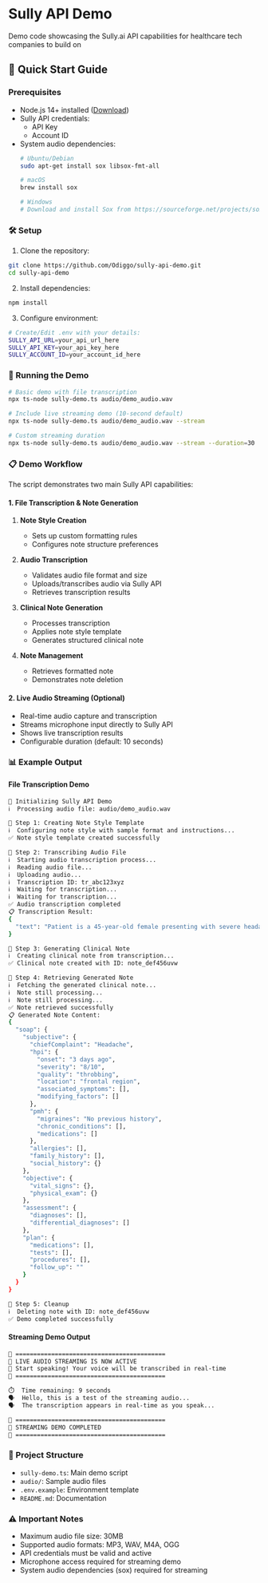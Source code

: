 # Sully API Demo
Demo code showcasing the Sully.ai API capabilities for healthcare tech companies to build on

## 🚀 Quick Start Guide

### Prerequisites
- Node.js 14+ installed ([Download](https://nodejs.org))
- Sully API credentials:
  - API Key
  - Account ID
- System audio dependencies:
  ```bash
  # Ubuntu/Debian
  sudo apt-get install sox libsox-fmt-all

  # macOS
  brew install sox

  # Windows
  # Download and install Sox from https://sourceforge.net/projects/sox/
  ```

### 🛠️ Setup
1. Clone the repository:
```bash
git clone https://github.com/Odiggo/sully-api-demo.git
cd sully-api-demo
```

2. Install dependencies:
```bash
npm install
```

3. Configure environment:
```bash
# Create/Edit .env with your details:
SULLY_API_URL=your_api_url_here
SULLY_API_KEY=your_api_key_here
SULLY_ACCOUNT_ID=your_account_id_here
```

### 🎯 Running the Demo
```bash
# Basic demo with file transcription
npx ts-node sully-demo.ts audio/demo_audio.wav

# Include live streaming demo (10-second default)
npx ts-node sully-demo.ts audio/demo_audio.wav --stream

# Custom streaming duration
npx ts-node sully-demo.ts audio/demo_audio.wav --stream --duration=30
```

### 📋 Demo Workflow
The script demonstrates two main Sully API capabilities:

#### 1. File Transcription & Note Generation
1. **Note Style Creation**
   - Sets up custom formatting rules
   - Configures note structure preferences

2. **Audio Transcription**
   - Validates audio file format and size
   - Uploads/transcribes audio via Sully API
   - Retrieves transcription results

3. **Clinical Note Generation**
   - Processes transcription
   - Applies note style template
   - Generates structured clinical note

4. **Note Management**
   - Retrieves formatted note
   - Demonstrates note deletion

#### 2. Live Audio Streaming (Optional)
- Real-time audio capture and transcription
- Streams microphone input directly to Sully API
- Shows live transcription results
- Configurable duration (default: 10 seconds)

### 📊 Example Output

#### File Transcription Demo
```bash
🚀 Initializing Sully API Demo
ℹ️  Processing audio file: audio/demo_audio.wav

🚀 Step 1: Creating Note Style Template
ℹ️  Configuring note style with sample format and instructions...
✅ Note style template created successfully

🚀 Step 2: Transcribing Audio File
ℹ️  Starting audio transcription process...
ℹ️  Reading audio file...
ℹ️  Uploading audio...
ℹ️  Transcription ID: tr_abc123xyz
ℹ️  Waiting for transcription...
ℹ️  Waiting for transcription...
✅ Audio transcription completed
📋 Transcription Result:
{
  "text": "Patient is a 45-year-old female presenting with severe headache for the past 3 days. Pain is described as throbbing and located in the frontal region. Patient rates pain as 8/10. No previous history of migraines..."
}

🚀 Step 3: Generating Clinical Note
ℹ️  Creating clinical note from transcription...
✅ Clinical note created with ID: note_def456uvw

🚀 Step 4: Retrieving Generated Note
ℹ️  Fetching the generated clinical note...
ℹ️  Note still processing...
ℹ️  Note still processing...
✅ Note retrieved successfully
📋 Generated Note Content:
{
  "soap": {
    "subjective": {
      "chiefComplaint": "Headache",
      "hpi": {
        "onset": "3 days ago",
        "severity": "8/10",
        "quality": "throbbing",
        "location": "frontal region",
        "associated_symptoms": [],
        "modifying_factors": []
      },
      "pmh": {
        "migraines": "No previous history",
        "chronic_conditions": [],
        "medications": []
      },
      "allergies": [],
      "family_history": [],
      "social_history": {}
    },
    "objective": {
      "vital_signs": {},
      "physical_exam": {}
    },
    "assessment": {
      "diagnoses": [],
      "differential_diagnoses": []
    },
    "plan": {
      "medications": [],
      "tests": [],
      "procedures": [],
      "follow_up": ""
    }
  }
}

🚀 Step 5: Cleanup
ℹ️  Deleting note with ID: note_def456uvw
✅ Demo completed successfully
```

#### Streaming Demo Output
```bash
🎤 ==========================================
🎤 LIVE AUDIO STREAMING IS NOW ACTIVE
🎤 Start speaking! Your voice will be transcribed in real-time
🎤 ==========================================

⏱️  Time remaining: 9 seconds
🗣️  Hello, this is a test of the streaming audio...
🗣️  The transcription appears in real-time as you speak...

🎤 ==========================================
🎤 STREAMING DEMO COMPLETED
🎤 ==========================================
```

### 📁 Project Structure
- `sully-demo.ts`: Main demo script
- `audio/`: Sample audio files
- `.env.example`: Environment template
- `README.md`: Documentation

### ⚠️ Important Notes
- Maximum audio file size: 30MB
- Supported audio formats: MP3, WAV, M4A, OGG
- API credentials must be valid and active
- Microphone access required for streaming demo
- System audio dependencies (sox) required for streaming